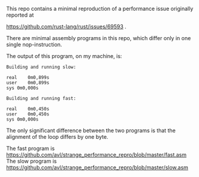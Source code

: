 This repo contains a minimal reproduction of a performance issue originally reported at 

https://github.com/rust-lang/rust/issues/69593 .

There are minimal assembly programs in this repo, which differ only in one single nop-instruction.

The output of this program, on my machine, is:

```
Building and running slow:

real	0m0,899s
user	0m0,899s
sys	0m0,000s

Building and running fast:

real	0m0,450s
user	0m0,450s
sys	0m0,000s
```

The only significant difference between the two programs is that the alignment of the loop differs by one byte.

The fast program is https://github.com/avl/strange_performance_repro/blob/master/fast.asm
The slow program is https://github.com/avl/strange_performance_repro/blob/master/slow.asm



